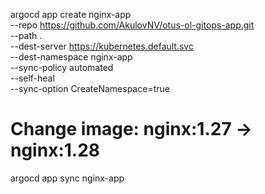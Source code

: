 argocd app create nginx-app \
  --repo https://github.com/AkulovNV/otus-ol-gitops-app.git \
  --path . \
  --dest-server https://kubernetes.default.svc \
  --dest-namespace nginx-app \
  --sync-policy automated \
  --self-heal \
  --sync-option CreateNamespace=true

# Change image: nginx:1.27 -> nginx:1.28
argocd app sync nginx-app 